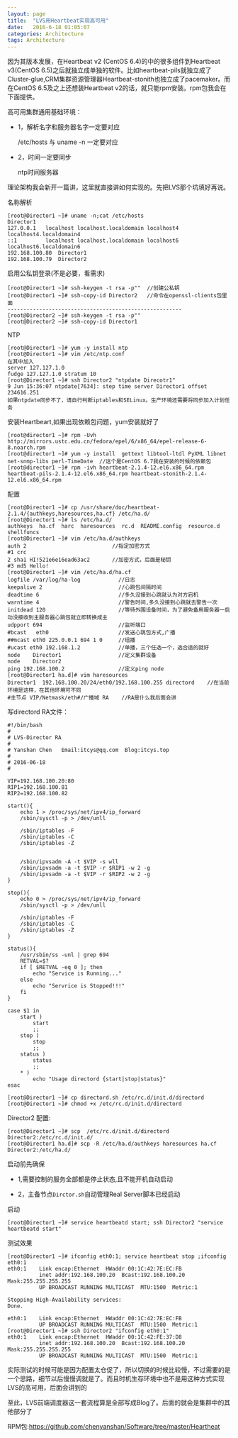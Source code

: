 ```yaml
---
layout: page
title:  "LVS用Heartbeat实现高可用"
date:   2016-6-18 01:05:07
categories: Architecture
tags: Architecture
---
```

因为其版本发展，在Heartbeat v2 (CentOS 6.4)的中的很多组件到Heartbeat v3(CentOS 6.5)之后就独立成单独的软件。比如heartbeat-pils就独立成了Cluster-glue,CRM集群资源管理器Heartbeat-stonith也独立成了pacemaker。而在CentOS 6.5及之上还想装Heartbeat v2的话，就只能rpm安装。rpm包我会在下面提供。

高可用集群通用基础环境：

- 1，解析名字和服务器名字一定要对应

	/etc/hosts 与 uname -n 一定要对应

- 2，时间一定要同步

	ntp时间服务器

理论架构我会新开一篇讲，这里就直接讲如何实现的。先把LVS那个坑填好再说。

名称解析

	[root@Director1 ~]# uname -n;cat /etc/hosts
	Director1
	127.0.0.1   localhost localhost.localdomain localhost4 localhost4.localdomain4
	::1         localhost localhost.localdomain localhost6 localhost6.localdomain6
	192.168.100.80  Director1
	192.168.100.79  Director2

启用公私钥登录(不是必要，看需求)

	[root@Director1 ~]# ssh-keygen -t rsa -p""  //创建公私钥
	[root@Director1 ~]# ssh-copy-id Director2   //命令在openssl-clients包里面
	-------------------------------------------------------
	[root@Director2 ~]# ssh-keygen -t rsa -p"" 
	[root@Director2 ~]# ssh-copy-id Director1 



NTP

	[root@Director1 ~]# yum -y install ntp
	[root@Director1 ~]# vim /etc/ntp.conf
	在其中加入 
	server 127.127.1.0
	fudge 127.127.1.0 stratum 10
	[root@Director1 ~]# ssh Director2 "ntpdate Direcotr1"
	9 Jun 15:36:07 ntpdate[7634]: step time server Director1 offset 234616.251
	如果ntpdate同步不了，请自行判断iptables和SELinux。生产环境还需要将同步加入计划任务

安装Heartbeart,如果出现依赖包问题，yum安装就好了

	[root@director1 ~]# rpm -Uvh http://mirrors.ustc.edu.cn/fedora/epel/6/x86_64/epel-release-6-8.noarch.rpm
	[root@director1 ~]# yum -y install  gettext libtool-ltdl PyXML libnet net-snmp-libs perl-TimeDate  //这个是CentOS 6.7我在安装的时候的依赖包
	[root@director1 ~]# rpm -ivh heartbeat-2.1.4-12.el6.x86_64.rpm heartbeat-pils-2.1.4-12.el6.x86_64.rpm heartbeat-stonith-2.1.4-12.el6.x86_64.rpm

配置

	[root@Director1 ~]# cp /usr/share/doc/heartbeat-2.1.4/{authkeys,haresources,ha.cf} /etc/ha.d/
	[root@Director1 ~]# ls /etc/ha.d/
	authkeys  ha.cf  harc  haresources  rc.d  README.config  resource.d  shellfuncs
	[root@Director1 ~]# vim /etc/ha.d/authkeys 
	auth 2                           //指定加密方式
	#1 crc
	2 sha1 HI!521e6e16ead63ac2       //加密方式，后面是秘钥
	#3 md5 Hello!
	[root@Director1 ~]# vim /etc/ha.d/ha.cf 
	logfile /var/log/ha-log            //日志
	keepalive 2                        //心跳包间隔时间
	deadtime 6                         //多久没接到心跳就认为对方宕机
	warntime 4                         //警告时间,多久没接到心跳就去警告一次
	initdead 120                       //等待外围设备时间，为了避免备用服务器一启动没接收到主服务器心跳包就立即转换成主
	udpport 694                        //监听端口
	#bcast   eth0                      //发送心跳包方式,广播
	##mcast eth0 225.0.0.1 694 1 0     //组播
	#ucast eth0 192.168.1.2            //单播，三个任选一个，选合适的就好
	node    Director1                  //定义集群设备
	node    Director2
	ping 192.168.100.2                 //定义ping node
	[root@Director1 ha.d]# vim haresources 
	Director1  192.168.100.20/24/eth0/192.168.100.255 directord    //在当前环境是这样，在其他环境可不同
	#主节点 VIP/Netmask/eth#/广播域 RA    //RA是什么我后面会讲

写directord RA文件：

	#!/bin/bash
	#
	# LVS-Director RA
	#
	# Yanshan Chen   Email:itcys@qq.com  Blog:itcys.top
	#
	# 2016-06-18
	#
	
	VIP=192.168.100.20:80
	RIP1=192.168.100.81
	RIP2=192.168.100.82
	
	start(){
		echo 1 > /proc/sys/net/ipv4/ip_forward
		/sbin/sysctl -p > /dev/unll
	
		/sbin/iptables -F
		/sbin/iptables -C
		/sbin/iptables -Z
	
	
		/sbin/ipvsadm -A -t $VIP -s wll
		/sbin/ipvsadm -a -t $VIP -r $RIP1 -w 2 -g 
		/sbin/ipvsadm -a -t $VIP -r $RIP2 -w 2 -g
	}
	
	stop(){
		echo 0 > /proc/sys/net/ipv4/ip_forward
		/sbin/sysctl -p > /dev/unll
	
		/sbin/iptables -F
		/sbin/iptables -C
		/sbin/iptables -Z
	}
	
	status(){
		/usr/sbin/ss -unl | grep 694
		RETVAL=$?
		if [ $RETVAL -eq 0 ]; then
			echo "Service is Running..."
		else
			echo "Servrice is Stopped!!!"
		fi
	}
	
	case $1 in
		start )
			start
			;;
		stop )
			stop
			;;
		status )
			status
			;;
		* )
			echo "Usage directord {start|stop|status}"
	esac

	[root@Director1 ~]# cp directord.sh /etc/rc.d/init.d/directord
	[root@Director1 ~]# chmod +x /etc/rc.d/init.d/directord 

Director2 配置:

	[root@Director1 ~]# scp  /etc/rc.d/init.d/directord  Director2:/etc/rc.d/init.d/
	[root@Director1 ha.d]# scp -R /etc/ha.d/authkeys haresources ha.cf  Director2:/etc/ha.d/

启动前先确保

- 1,需要控制的服务全部都是停止状态,且不能开机自动启动

- 2，主备节点`Dirctor.sh`自动管理Real Server脚本已经启动

启动

	[root@Director1 ~]# service heartbeatd start; ssh Director2 "service heartbeatd start"

测试效果

	[root@Director1 ~]# ifconfig eth0:1; service heartbeat stop ;ifconfig eth0:1 
	eth0:1    Link encap:Ethernet  HWaddr 00:1C:42:7E:EC:FB  
	          inet addr:192.168.100.20  Bcast:192.168.100.20  Mask:255.255.255.255
	          UP BROADCAST RUNNING MULTICAST  MTU:1500  Metric:1
	
	Stopping High-Availability services: 
	Done.
	
	eth0:1    Link encap:Ethernet  HWaddr 00:1C:42:7E:EC:FB  
	          UP BROADCAST RUNNING MULTICAST  MTU:1500  Metric:1
	[root@Director1 ~]# ssh Director2 "ifconfig eth0:1"
	eth0:1    Link encap:Ethernet  HWaddr 00:1C:42:FE:37:D8  
	          inet addr:192.168.100.20  Bcast:192.168.100.20  Mask:255.255.255.255
	          UP BROADCAST RUNNING MULTICAST  MTU:1500  Metric:1
	


实际测试的时候可能是因为配置太仓促了，所以切换的时候比较慢，不过需要的是一个思路，细节以后慢慢调就是了。而且时机生存环境中也不是用这种方式实现LVS的高可用，后面会讲到的

至此，LVS前端调度器这一套流程算是全部写成Blog了。后面的就会是集群中的其他部分了

RPM包:https://github.com/chenyanshan/Software/tree/master/Heartheat
